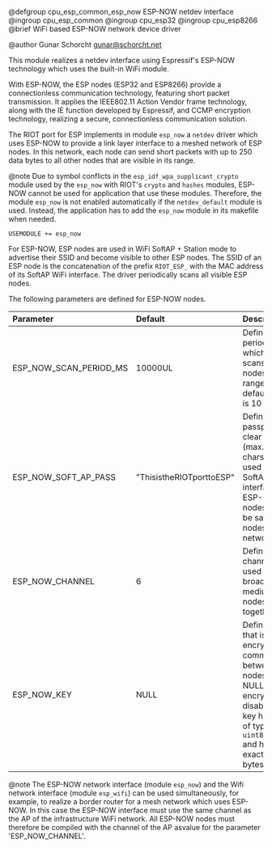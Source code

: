 <!--
SPDX-FileCopyrightText: 2018 Gunar Schorcht
SPDX-License-Identifier: LGPL-2.1-only
-->

@defgroup   cpu_esp_common_esp_now ESP-NOW netdev interface
@ingroup    cpu_esp_common
@ingroup    cpu_esp32
@ingroup    cpu_esp8266
@brief      WiFi based ESP-NOW network device driver

@author     Gunar Schorcht <gunar@schorcht.net>

This module realizes a netdev interface using Espressif's ESP-NOW technology which uses the built-in WiFi module.

With ESP-NOW, the ESP nodes (ESP32 and ESP8266) provide a connectionless communication technology, featuring short packet transmission. It applies the IEEE802.11 Action Vendor frame technology, along with the IE function developed by Espressif, and CCMP encryption technology, realizing a secure, connectionless communication solution.

The RIOT port for ESP implements in module ```esp_now``` a ```netdev``` driver which uses ESP-NOW to provide a link layer interface to a meshed network of ESP nodes. In this network, each node can send short packets with up to 250 data bytes to all other nodes that are visible in its range.

@note Due to symbol conflicts in the ```esp_idf_wpa_supplicant_crypto``` module used by the ```esp_now``` with RIOT's ```crypto``` and ```hashes``` modules, ESP-NOW cannot be used for application that use these modules. Therefore, the module ```esp_now``` is not enabled automatically if the ```netdev_default``` module is used. Instead, the application has to add the ```esp_now``` module in its makefile when needed.<br>
```
USEMODULE += esp_now
```

For ESP-NOW, ESP nodes are used in WiFi SoftAP + Station mode to advertise their SSID and become visible to other ESP nodes. The SSID of an ESP node is the concatenation of the prefix ```RIOT_ESP_``` with the MAC address of its SoftAP WiFi interface. The driver periodically scans all visible ESP nodes.

The following parameters are defined for ESP-NOW nodes.

<center>

Parameter | Default | Description
:---------|:--------|:-----------
ESP_NOW_SCAN_PERIOD_MS | 10000UL | Defines the period in ms at which an node scans for other nodes in its range. The default period is 10 s.
ESP_NOW_SOFT_AP_PASS | "ThisistheRIOTporttoESP" | Defines the passphrase as clear text (max. 64 chars) that is used for the SoftAP interface of ESP-NOW nodes. It has to be same for all nodes in one network.
ESP_NOW_CHANNEL | 6 | Defines the channel that is used as the broadcast medium by all nodes together.
ESP_NOW_KEY | NULL | Defines a key that is used for encrypted communication between nodes. If it is NULL, encryption is disabled. The key has to be of type ```uint8_t[16]``` and has to be exactly 16 bytes long.

</center>

@note The ESP-NOW network interface (module `esp_now`) and the
Wifi network interface (module `esp_wifi`)
can be used simultaneously, for example, to realize a border router for
a mesh network which uses ESP-NOW.
In this case the ESP-NOW interface must use the same channel as the AP of the
infrastructure WiFi network. All ESP-NOW nodes must therefore be compiled with
the channel of the AP asvalue for the parameter 'ESP_NOW_CHANNEL'.

